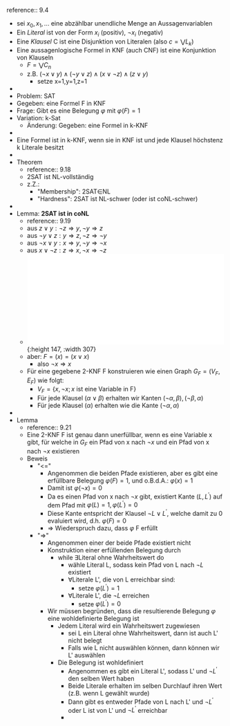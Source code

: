 reference:: 9.4

- sei $x_0,x_1,...$ eine abzählbar unendliche Menge an Aussagenvariablen
- Ein *Literal* ist von der Form $x_{i}$ (positiv), $\neg x_{i}$ (negativ)
- Eine *Klausel* C ist eine Disjunktion von Literalen (also $c=\bigvee L_{k}$)
- Eine aussagenlogische Formel in KNF (auch CNF) ist eine Konjunktion von Klauseln
	- $F=\bigvee C_{n}$
	- z.B. $\left(\neg x\lor y\right)\land\left(\neg y\lor z\right)\land\left(x\lor\neg z\right)\land\left(z\lor y\right)$
		- setze x=1,y=1,z=1
-
- Problem: SAT
- Gegeben: eine Formel F in KNF
- Frage: Gibt es eine Belegung $\varphi$ mit $\varphi\left(F\right)=1$
- Variation: k-Sat
	- Änderung: Gegeben: eine Formel in k-KNF
-
- Eine Formel ist in k-KNF, wenn sie in KNF ist und jede Klausel höchstenz k Literale besitzt
-
- Theorem
	- reference:: 9.18
	- 2SAT ist NL-vollständig
	- z.Z.:
		- "Membership": 2SAT$\in$NL
		- "Hardness": 2SAT ist NL-schwer (oder ist coNL-schwer)
-
- Lemma: **2SAT ist in coNL**
	- reference:: 9.19
	- aus $z\lor y:\neg z\Rightarrow y,\neg y\Rightarrow z$
	- aus $\neg y\lor z:y\Rightarrow z,\neg z\Rightarrow\neg y$
	- aus $\neg x\lor y:x\Rightarrow y,\neg y\Rightarrow\neg x$
	- aus $x\lor\neg z:z\Rightarrow x,\neg x\Rightarrow\neg z$
	- ![Untitled Diagram.drawio.png](../assets/Untitled_Diagram.drawio_1750679568669_0.png){:height 147, :width 307}
	- aber: $F=\left(x\right)=\left(x\lor x\right)$
		- also $\neg x\Rightarrow x$
	- Für eine gegebene 2-KNF F konstruieren wie einen Graph $G_{F}=\left(V_{F},E_{F}\right)$ wie folgt:
		- $V_{F}=\left\lbrace x,\neg x;x\text{ ist eine Variable in F}\right\rbrace$
		- Für jede Klausel $\left(\alpha\lor\beta\right)$ erhalten wir Kanten $\left(\neg\alpha,\beta\right),\left(\neg\beta,\alpha\right)$
		- Für jede Klausel $\left(\alpha\right)$ erhalten wie die Kante $\left(\neg\alpha,\alpha\right)$
-
- Lemma
	- reference:: 9.21
	- Eine 2-KNF F ist genau dann unerfüllbar, wenn es eine Variable x gibt, für welche in $G_{F}$ ein Pfad von x nach $\neg x$ und ein Pfad von x nach $\neg x$ existieren
	- Beweis
		- "<="
			- Angenommen die beiden Pfade existieren, aber es gibt eine erfüllbare Belegung $\varphi\left(F\right)=1$, und o.B.d.A.: $\varphi\left(x\right)=1$
			- Damit ist $\varphi\left(\neg x\right)=0$
			- Da es einen Pfad von x nach $\neg x$ gibt, existiert Kante $\left(L,L^{\prime}\right)$ auf dem Pfad mit $\varphi\left(L\right)=1,\varphi\left(L^{\prime}\right)=0$
			- Diese Kante entspricht der Klausel $\neg L\lor L^{\prime}$, welche damit zu 0 evaluiert wird, d.h. $\varphi\left(F\right)=0$
			- => Wiederspruch dazu, dass $\varphi$ F erfüllt
		- "=>"
			- Angenommen einer der beide Pfade existiert nicht
			- Konstruktion einer erfüllenden Belegung durch
				- while $\exists$Literal ohne Wahrheitswert do
					- wähle Literal L, sodass kein Pfad von L nach $\neg L$ existiert
					- $\forall$Literale L', die von L erreichbar sind:
						- setze $\varphi\left(L^{\prime}\right)=1$
					- $\forall$Literale L', die $\neg L$ erreichen
						- setze $\varphi\left(L^{\prime}\right)=0$
			- Wir müssen begründen, dass die resultierende Belegung $\varphi$ eine wohldefinierte Belegung ist
				- Jedem Literal wird ein Wahrheitswert zugewiesen
					- sei L ein Literal ohne Wahrheitswert, dann ist auch L' nicht belegt
					- Falls wie L nicht auswählen können, dann können wir L' auswählen
				- Die Belegung ist wohldefiniert
					- Angenommen es gibt ein Literal L', sodass L' und $\neg L^{\prime}$ den selben Wert haben
					- Beide Literale erhalten im selben Durchlauf ihren Wert (z.B. wenn L gewählt wurde)
					- Dann gibt es entweder Pfade von L nach L' und $\neg L^{\prime}$ oder L ist von L' und $\neg L^{\prime}$ erreichbar
					-